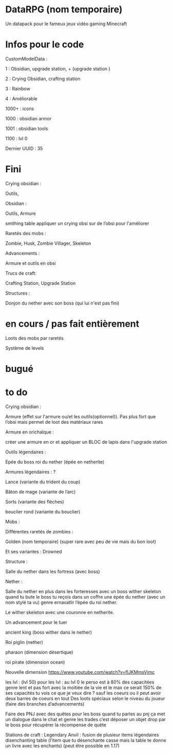 # DataRPG (nom temporaire)
Un datapack pour le fameux jeux vidéo gaming Minecraft

# Infos pour le code
CustomModelData :

1 : Obsidian, upgrade station, + (upgrade station )

2 : Crying Obsidian, crafting station

3 : Rainbow

4 : Améliorable

1000+ : icons

1000 : obsidian armor

1001 : obsidian tools

1100 : lvl 0

Dernier UUID : 35

# Fini
Crying obsidian :

Outils, 

Obsidian :

Outils, Armure

smithing table appliquer un crying obsi sur de l’obsi pour l'améliorer

Raretés des mobs :

Zombie, Husk, Zombie Villager, Skeleton

Advancements :

Armure et outils en obsi

Trucs de craft:

Crafting Station, Upgrade Station

Structures :

Donjon du nether avec son boss (qui lui n'est pas fini)

# en cours / pas fait entièrement
Loots des mobs par raretés

Système de levels
# bugué

# to do
Crying obsidian :

Armure
(effet sur l'armure ou/et les outils(optionnel)). Pas plus fort que l’obsi mais permet de loot des matériaux rares

Armure en orichalque :

 créer une armure en or et appliquer un BLOC de lapis dans l'upgrade station

Outils légendaires :

 Epée du boss roi du nether (épée en netherite)
 
Armures légendaires :
 ? 

Lance (variante du trident du coup)

Bâton de mage (variante de l’arc)

Sorts (variante des flèches)

bouclier rond (variante du bouclier)



Mobs :

Différentes raretés de zombies :

Golden (nom temporaire) (super rare avec peu de vie mais du bon loot) 

Et ses variantes :
Drowned


Structure :

Salle du nether dans les fortress (avec boss)


Nether :

Salle du nether en plus dans les forteresses avec un boss wither skeleton
quand tu bute le boss tu reçois dans un coffre une épée du nether (avec un nom stylé ta vu)
genre ernavatlir l’épée du roi nether.

Le wither skeleton avec une couronne en netherite.

Un advancement pour le tuer

ancient king (boss wither dans le nether)

Roi piglin (nether)

pharaon (dimension désertique)

roi pirate (dimension ocean)


Nouvelle dimension 
https://www.youtube.com/watch?v=flJKMmsVjmc


les lvl : (lvl 50)
pour les lvl : au lvl 0 le perso est à 80% des capacitées genre lent et pas fort avec la moitiée de la vie et le max ce serait 150% de ses capacités tu vois ce que je veux dire ?
sauf les coeurs ou il peut avoir deux barres de coeurs en tout
Des loots spéciaux selon le niveau du joueur (faire des branches d’advancements)


Faire des PNJ avec des quêtes pour les boss
quand tu parles au pnj ça met un dialogue dans le chat et genre les trades c’est déposer un objet drop par le boss pour récupérer la récompense de quête

Stations de craft :
Legendary Anvil : fusion de plusieur items légendaires
disenchanting table (l’item que tu désenchante casse mais la table te donne un livre avec les enchants) (peut être possible en 1.17)
